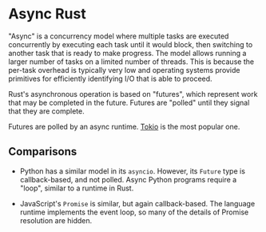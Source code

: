 # Async Rust

"Async" is a concurrency model where multiple tasks are executed concurrently by
executing each task until it would block, then switching to another task that is
ready to make progress. The model allows running a larger number of tasks on a
limited number of threads. This is because the per-task overhead is typically
very low and operating systems provide primitives for efficiently identifying
I/O that is able to proceed.

Rust's asynchronous operation is based on "futures", which represent work that
may be completed in the future. Futures are "polled" until they signal that
they are complete.

Futures are polled by an async runtime.
[Tokio](https://tokio.rs/) is the most popular one.

## Comparisons

- Python has a similar model in its `asyncio`. However, its `Future` type is
  callback-based, and not polled. Async Python programs require a "loop",
  similar to a runtime in Rust.

- JavaScript's `Promise` is similar, but again callback-based. The language
  runtime implements the event loop, so many of the details of Promise
  resolution are hidden.
